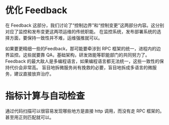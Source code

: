 # 优化 Feedback

在 Feedback 这部分，我们讨论了“控制边界”和“控制变更”这两部分内容。这分别对应了监控和发布变更这两项运维的传统职能。
在监控系统，发布部署系统的选择方面，要保持一致性并不难，运维强推就可以。

如果要更精细一些的Feedback，那可能要牵涉到 RPC 框架的统一，进程内的边界监控。这些就要靠 QA，基础架构，研发效能等职能部门的共同努力了。
Feedback 的最大敌人是多编程语言，如果编程语言都无法统一，这些一致性的保持代价会非常高。
盲目地拆微服务尚有挽救的必要，盲目地拆成多语言的微服务，建议直接放弃治疗。

# 指标计算与自动检查

通过代码扫描可以很容易发现哪些地方是直接 http 调用，而没有走 RPC 框架的。
甚至用正则匹配就可以。